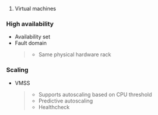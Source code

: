 

1. Virtual machines

### High availability

* Availability set
* Fault domain 
    >* Same physical hardware rack

### Scaling
* VMSS
    >* Supports autoscaling based on CPU threshold
    >* Predictive autoscaling
    >* Healthcheck